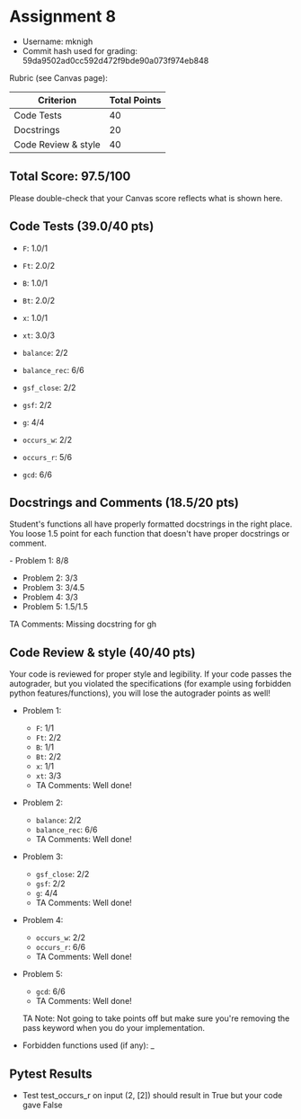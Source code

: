 # Assignment 8
- Username: mknigh
- Commit hash used for grading: 59da9502ad0cc592d472f9bde90a073f974eb848

Rubric (see Canvas page):

| Criterion           | Total Points |
| ------------------- | ------------ |
| Code Tests   | 40                  |
| Docstrings  | 20                   |
| Code Review & style   | 40         |

## Total Score: 97.5/100
Please double-check that your Canvas score reflects what is shown here. 


## Code Tests (39.0/40 pts)
- `F`: 1.0/1
- `Ft`: 2.0/2
- `B`: 1.0/1
- `Bt`: 2.0/2
- `x`: 1.0/1
- `xt`: 3.0/3

- `balance`: 2/2
- `balance_rec`: 6/6

- `gsf_close`: 2/2
- `gsf`: 2/2
- `g`: 4/4

- `occurs_w`: 2/2
- `occurs_r`: 5/6

- `gcd`: 6/6


## Docstrings and Comments (18.5/20 pts)
Student's functions all have properly formatted docstrings in the right place. You loose 1.5 point for each function that doesn't have proper docstrings or comment.

‍- Problem 1: 8/8
- Problem 2: 3/3
- Problem 3: 3/4.5
- Problem 4: 3/3
- Problem 5: 1.5/1.5

TA Comments: Missing docstring for gh


## Code Review & style (40/40 pts)
Your code is reviewed for proper style and legibility.
If your code passes the autograder, but you violated the specifications (for example using forbidden python features/functions), you will lose the autograder points as well!

- Problem 1:
    - `F`: 1/1
    - `Ft`: 2/2
    - `B`: 1/1
    - `Bt`: 2/2
    - `x`: 1/1
    - `xt`: 3/3
    - TA Comments: Well done!
- Problem 2:
    - `balance`: 2/2
    - `balance_rec`: 6/6
    - TA Comments: Well done!
- Problem 3:
    - `gsf_close`: 2/2
    - `gsf`: 2/2
    - `g`: 4/4
    - TA Comments: Well done!
- Problem 4:
    - `occurs_w`: 2/2
    - `occurs_r`: 6/6
    - TA Comments: Well done!
- Problem 5:
    - `gcd`: 6/6
    - TA Comments: Well done!

    TA Note: Not going to take points off but make sure you're removing the pass keyword when you do your implementation.


- Forbidden functions used (if any): _


## Pytest Results
- Test test_occurs_r on input (2, [2]) should result in True
  but your code gave False

